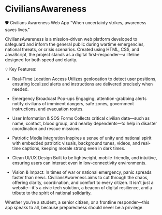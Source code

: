 # CiviliansAwareness
🛡️ Civilians Awareness Web App
"When uncertainty strikes, awareness saves lives."

CiviliansAwareness is a mission-driven web platform developed to safeguard and inform the general public during wartime emergencies, national threats, or crisis scenarios. Created using HTML, CSS, and JavaScript, the project stands as a digital first-responder—a lifeline designed for both speed and clarity.

💡 Key Features:
* Real-Time Location Access
Utilizes geolocation to detect user positions, ensuring localized alerts and instructions are delivered precisely when needed.

* Emergency Broadcast Pop-ups
Engaging, attention-grabbing alerts notify civilians of imminent dangers, safe zones, government instructions, and evacuation routes.

* User Information & SOS Forms
Collects critical civilian data—such as name, contact, blood group, and nearby dependents—to help in disaster coordination and rescue missions.

* Patriotic Media Integration
Inspires a sense of unity and national spirit with embedded patriotic visuals, background tunes, videos, and real-time captions, keeping morale strong even in dark times.

* Clean UI/UX Design
Built to be lightweight, mobile-friendly, and intuitive, ensuring users can interact even in low-connectivity environments.

* Vision & Impact:
In times of war or national emergency, panic spreads faster than news. CiviliansAwareness aims to cut through the chaos, offering clarity, coordination, and comfort to every citizen. It isn't just a website—it's a civic tech solution, a beacon of digital resilience, and a tribute to the spirit of national solidarity.

Whether you're a student, a senior citizen, or a frontline responder—this app speaks to all, because preparedness should never be a privilege.










